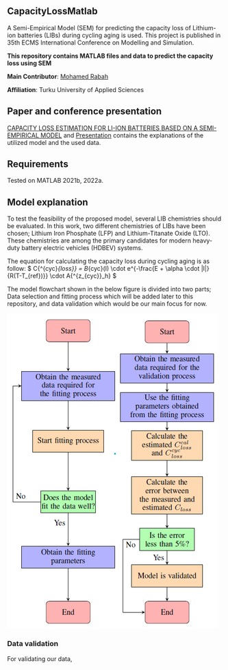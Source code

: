 ## CapacityLossMatlab
A Semi-Empirical Model (SEM) for predicting the capacity loss of Lithium-ion batteries (LIBs) during cycling aging is used. This project is published in 35th ECMS International Conference on Modelling and Simulation.

**This repository contains MATLAB files and data to predict the capacity loss using SEM**

**Main Contributor**: [Mohamed Rabah](https://scholar.google.com/citations?user=3o2gS80AAAAJ&hl=en)

**Affiliation**: Turku University of Applied Sciences

## Paper and conference presentation
[CAPACITY LOSS ESTIMATION FOR LI-ION BATTERIES BASED ON A SEMI-EMPIRICAL MODEL](https://drive.google.com/file/d/1_XF3AHhH7OotMk2cxfh0bj4TYo9XtvD7/view?usp=share_link) and [Presentation](https://drive.google.com/file/d/1Nuwq555htsr8aBe7mBM1xWdjWc5LwC5w/view?usp=share_link) contains the explanations of the utilized model and the used data. 

## Requirements
Tested on MATLAB 2021b, 2022a.

## Model explanation
To test the feasibility of the proposed model, several LIB chemistries should be evaluated. In this work, two different chemistries of LIBs have been chosen; Lithium Iron Phosphate (LFP) and Lithium-Titanate Oxide (LTO). These chemistries are among the primary candidates for modern heavy-duty battery electric vehicles (HDBEV) systems.

The equation for calculating the capacity loss during cycling aging is as follow: $ C{^{cyc}_{loss}} = B_{cyc}(I) \cdot e^{-\frac{E + \alpha \cdot |I|}{R(T-T_{ref})}} \cdot A{^{z_{cyc}}_h} $


The model flowchart shown in the below figure is divided into two parts; Data selection and fitting process which will be added later to this repository, and data validation which would be our main focus for now. 

![flowchart](flowchart.png)

### Data validation
For validating our data, 


